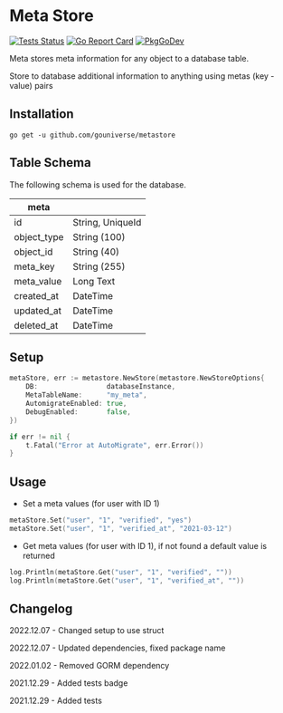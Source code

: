 # Meta Store


[![Tests Status](https://github.com/gouniverse/metastore/actions/workflows/test.yml/badge.svg?branch=main)](https://github.com/gouniverse/metastore/actions/workflows/test.yml)
[![Go Report Card](https://goreportcard.com/badge/github.com/gouniverse/metastore)](https://goreportcard.com/report/github.com/gouniverse/metastore)
[![PkgGoDev](https://pkg.go.dev/badge/github.com/gouniverse/metastore)](https://pkg.go.dev/github.com/gouniverse/metastore)

Meta stores meta information for any object to a database table.

Store to database additional information to anything using metas (key - value) pairs

## Installation
```
go get -u github.com/gouniverse/metastore
```

## Table Schema ##

The following schema is used for the database.

| meta        |                  |
|-------------|------------------|
| id          | String, UniqueId |
| object_type | String (100)     |
| object_id   | String (40)     |
| meta_key    | String (255)     |
| meta_value  | Long Text        |
| created_at  | DateTime         |
| updated_at  | DateTime         |
| deleted_at  | DateTime         |

## Setup

```go
metaStore, err := metastore.NewStore(metastore.NewStoreOptions{
	DB:                 databaseInstance,
	MetaTableName:      "my_meta",
	AutomigrateEnabled: true,
	DebugEnabled:       false,
})

if err != nil {
    t.Fatal("Error at AutoMigrate", err.Error())
}
```



## Usage

- Set a meta values (for user with ID 1)
```go
metaStore.Set("user", "1", "verified", "yes")
metaStore.Set("user", "1", "verified_at", "2021-03-12")
```

- Get meta values (for user with ID 1), if not found a default value is returned
```go
log.Println(metaStore.Get("user", "1", "verified", ""))
log.Println(metaStore.Get("user", "1", "verified_at", ""))
```

## Changelog

2022.12.07 - Changed setup to use struct

2022.12.07 - Updated dependencies, fixed package name

2022.01.02 - Removed GORM dependency

2021.12.29 - Added tests badge

2021.12.29 - Added tests
